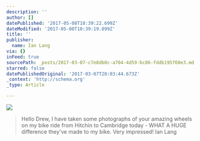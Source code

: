 ```yaml
---
description: ''
author: []
datePublished: '2017-05-08T10:39:22.699Z'
dateModified: '2017-05-08T10:39:19.899Z'
title: ''
publisher:
  name: Ian Lang
via: {}
inFeed: true
sourcePath: _posts/2017-03-07-c7e8db0c-a704-4d59-bc86-fddb195f60e3.md
starred: false
datePublishedOriginal: '2017-03-07T20:03:44.673Z'
_context: 'http://schema.org'
_type: Article

---
```

![](https://imgflo.herokuapp.com/graph/2b2431f8e7ba7b0/eb6023c8f42f094ad7bbcae71aee9a4e/croprotate.jpg?cropheight=2039&cropwidth=3111&degrees=0&input=https%3A%2F%2Fthe-grid-user-content.s3-us-west-2.amazonaws.com%2Fa0978254-3617-44b9-81b1-2d6d176b9af1.jpg&x=0&y=0)

> Hello Drew,
> I have taken some photographs of your amazing wheels on my bike ride from Hitchin to Cambridge today - WHAT A HUGE difference they've made to my bike. Very impressed! Ian Lang